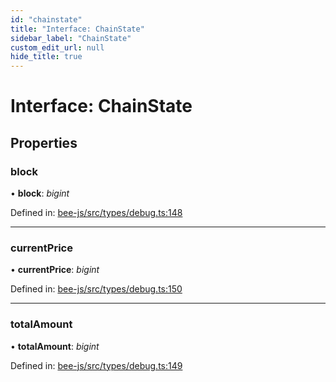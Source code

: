 ```yaml
---
id: "chainstate"
title: "Interface: ChainState"
sidebar_label: "ChainState"
custom_edit_url: null
hide_title: true
---
```


# Interface: ChainState

## Properties

### block

• **block**: *bigint*

Defined in: [bee-js/src/types/debug.ts:148](https://github.com/ethersphere/bee-js/blob/430becc/src/types/debug.ts#L148)

___

### currentPrice

• **currentPrice**: *bigint*

Defined in: [bee-js/src/types/debug.ts:150](https://github.com/ethersphere/bee-js/blob/430becc/src/types/debug.ts#L150)

___

### totalAmount

• **totalAmount**: *bigint*

Defined in: [bee-js/src/types/debug.ts:149](https://github.com/ethersphere/bee-js/blob/430becc/src/types/debug.ts#L149)
